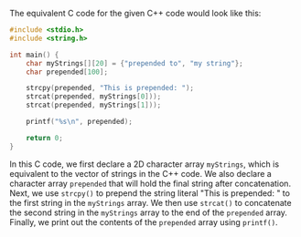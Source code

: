 The equivalent C code for the given C++ code would look like this:

```c
#include <stdio.h>
#include <string.h>

int main() {
    char myStrings[][20] = {"prepended to", "my string"};
    char prepended[100];

    strcpy(prepended, "This is prepended: ");
    strcat(prepended, myStrings[0]));
    strcat(prepended, myStrings[1]));

    printf("%s\n", prepended);

    return 0;
}
```
In this C code, we first declare a 2D character array `myStrings`, which is equivalent to the vector of strings in the C++ code. We also declare a character array `prepended` that will hold the final string after concatenation.
Next, we use `strcpy()` to prepend the string literal "This is prepended: " to the first string in the `myStrings` array. We then use `strcat()` to concatenate the second string in the `myStrings` array to the end of the `prepended` array.
Finally, we print out the contents of the `prepended` array using `printf()`.

